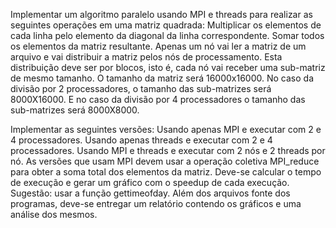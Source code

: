 Implementar um algoritmo paralelo usando MPI e threads para realizar as seguintes operações em uma matriz quadrada:
Multiplicar os elementos de cada linha pelo elemento da diagonal da linha correspondente.
Somar todos os elementos da matriz resultante.
Apenas um nó vai ler a matriz de um arquivo e vai distribuir a matriz pelos nós de processamento. Esta distribuição deve ser por blocos, isto é, cada nó vai receber uma sub-matriz de mesmo tamanho. O tamanho da matriz será 16000x16000.
No caso da divisão por 2 processadores, o tamanho das sub-matrizes será 8000X16000. E no caso da divisão por 4 processadores o tamanho das sub-matrizes será 8000X8000.

Implementar as seguintes versões:
Usando apenas MPI e executar com 2 e 4 processadores.
Usando apenas threads e executar com 2 e 4 processadores.
Usando MPI e threads e executar com 2 nós e 2 threads por nó.
As versões que usam MPI devem usar a operação coletiva MPI_reduce para obter a soma total dos elementos da matriz.
Deve-se calcular o tempo de execução e gerar um gráfico com o speedup de cada execução. Sugestão: usar a função gettimeofday.
Além dos arquivos fonte dos programas, deve-se entregar um relatório contendo os gráficos e uma análise dos mesmos.
